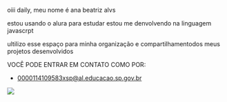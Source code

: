 oiii daily, meu nome é ana beatriz alvs 

estou usando o alura para estudar
estou me denvolvendo na linguagem javascrpt

ultilizo esse espaço para minha organização e compartilhamentodos meus projetos desenvolvidos 

VOCÊ PODE ENTRAR EM CONTATO COMO POR:
- 0000114109583xsp@al.educacao.sp.gov.br

 ![](https://media1.tenor.com/m/yDxgngEEeY0AAAAC/barbie-pink.gif)
